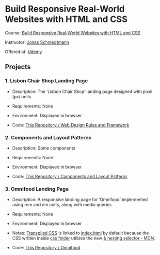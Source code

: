 # Build Responsive Real-World Websites with HTML and CSS

Course: [Build Responsive Real-World Websites with HTML and CSS](https://www.udemy.com/course/design-and-develop-a-killer-website-with-html5-and-css3/)

Instructor: [Jonas Schmedtmann](https://www.udemy.com/user/jonasschmedtmann/)

Offered at: [Udemy](https://www.udemy.com/)

## Projects

### 1. Lisbon Chair Shop Landing Page

- Description: The ‘Lisbon Chair Shop’ landing page designed with pixel (px) units

- Requirements: None

- Environment: Displayed in browser

- Code: [This Repository / Web Design Rules and Framework](./Web%20Design%20Rules%20and%20Framework)

### 2. Components and Layout Patterns

- Description: Some components

- Requirements: None

- Environment: Displayed in browser

- Code: [This Repository / Components and Layout Patterns](./Components%20and%20Layout%20Patterns)

### 3. Omnifood Landing Page

- Description: A responsive landing page for ‘Omnifood’ implemented using rem and em units, along with media queries

- Requirements: None

- Environment: Displayed in browser

- Notes: [Transpiled CSS](./Omnifood/transpiled-css) is linked to [index.html](./Omnifood/index.html) by default because the CSS written inside [css folder](./Omnifood/css) utilizes the new [& nesting selector - MDN](https://developer.mozilla.org/en-US/docs/Web/CSS/Nesting_selector).

- Code: [This Repository / Omnifood](./Omnifood)
